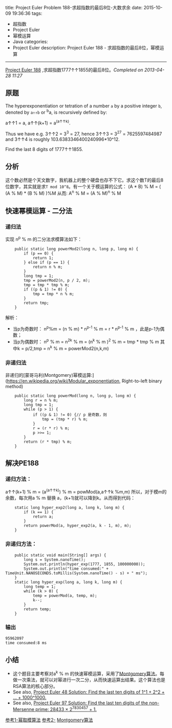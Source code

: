 title: Project Euler Problem 188-求超指数的最后8位-大数求余
date: 2015-10-09 19:36:36
tags:
- 超指数
- Project Euler
- 幂模运算
- Java
categories:
- Project Euler
description: Project Euler 188 - 求超指数的最后8位，幂模运算
---
[Project Euler 188](https://projecteuler.net/problem=188) ,求超指数1777↑↑1855的最后8位。*Completed on 2013-04-28  11:27*
<!--more-->
## 原题
The hyperexponentiation or tetration of a number `a` by a positive integer `b`, denoted by `a↑↑b` or <sup>b</sup>a, is recursively defined by:

a↑↑1 = a,
a↑↑(k+1) = a<sup>(a↑↑k)</sup>.

Thus we have e.g. 3↑↑2 = 3<sup>3</sup> = 27, hence 3↑↑3 = 3<sup>27</sup> = 7625597484987 and 3↑↑4 is roughly 103.6383346400240996*10^12.

Find the last 8 digits of 1777↑↑1855.

## 分析
这个数必然是个天文数字，我机器上的整个硬盘也存不下它。求这个数T的最后8位数字，其实就是求`T mod 10^8`。有一个关于模运算的公式：
(A \* B) % M = ( (A % M) \* (B % M) )%M
从而:
A<sup>n</sup> % M = (A % M)<sup>n</sup> % M

## 快速幂模运算 - 二分法
### 递归法
实现 n<sup>p</sup> % m 的二分法求模算法如下：
```
    public static long powerMod2(long n, long p, long m) {
        if (p == 0) {
            return 1;
        } else if (p == 1) {
            return n % m;
        }
        long tmp = 1;
        tmp = powerMod2(n, p / 2, m);
        tmp = tmp * tmp % m;
        if ((p & 1) != 0) {
            tmp = tmp * n % m;
        }
        return tmp;
    }
```

解析：
* 当p为奇数时：
n<sup>p</sup>%m = (n % m) * n<sup>p-1</sup> % m = r * n<sup>p-1</sup> % m ，此是p-1为偶数；
* 当p为偶数时：
    n<sup>p</sup> % m = n<sup>2k</sup> % m = (n<sup>k</sup> % m )<sup>2</sup> % m = tmp * tmp % m
    其中k = p/2,tmp = n<sup>k</sup> % m = powerMod2(n,k,m)

### 非递归法
<a name="powerMod"></a>非递归的[蒙哥马利(Montgomery)幂模运算:](https://en.wikipedia.org/wiki/Modular_exponentiation, Right-to-left binary method)

```
    public static long powerMod(long n, long p, long m) {
        long r = n % m;
        long tmp = 1;
        while (p > 1) {
            if ((p & 1) != 0) {// p 是奇数，则
                tmp = (tmp * r) % m;
            }
            r = (r * r) % m;
            p >>= 1;
        }
        return (r * tmp) % m;
    }
```

## 解决PE188

### 递归方法：
a↑↑(k+1) % m = (a<sup>(a↑↑k)</sup>) % m = powMod(a,a↑↑k %m,m)
所以，对于模m的余数，每次用a % m 替换 a，(k+1)就可以降到k。从而得到代码：
```
    static long hyper_exp2(long a, long k, long m) {
        if (k == 1) {
            return a;
        }
        return powerMod(a, hyper_exp2(a, k - 1, m), m);
    }
```

### 非递归方法：
```
    public static void main(String[] args) {
        long s = System.nanoTime();
        System.out.println(hyper_exp(1777, 1855, 100000000));
        System.out.println("time consumed:" + TimeUnit.NANOSECONDS.toMillis(System.nanoTime() - s) + " ms");
    }
    static long hyper_exp(long a, long k, long m) {
        long temp = 1;
        while (k > 0) {
            temp = powerMod(a, temp, m);
            k--;
        }
        return temp;
    }
```

### 输出
```
95962097
time consumed:8 ms
```

## 小结
*   这个题目主要考察对a<sup>k</sup> % m 的快速幂模运算，采用了[Montgomery算法](https://en.wikipedia.org/wiki/Modular_exponentiation)。每做一次乘法，就可以对幂进行一次二分，从而快速运算出结果。这个算法也是RSA算法的核心部分。
*   See also, [Project Euler 48 Solution: Find the last ten digits of 1^1 + 2^2 + ... + 1000^1000.](/2015/10/09/PE48)
*   See also, [Project Euler 97 Solution: Find the last ten digits of the non-Mersenne prime: 28433 × 2<sup>7830457</sup> + 1.](https://projecteuler.net/problem=97)

[参考1-幂取模算法](http://blog.csdn.net/chen77716/article/details/7093600)
[参考2-](http://blog.dreamshire.com/project-euler-188-solution/)
[Montgomery算法](https://en.wikipedia.org/wiki/Modular_exponentiation)
 